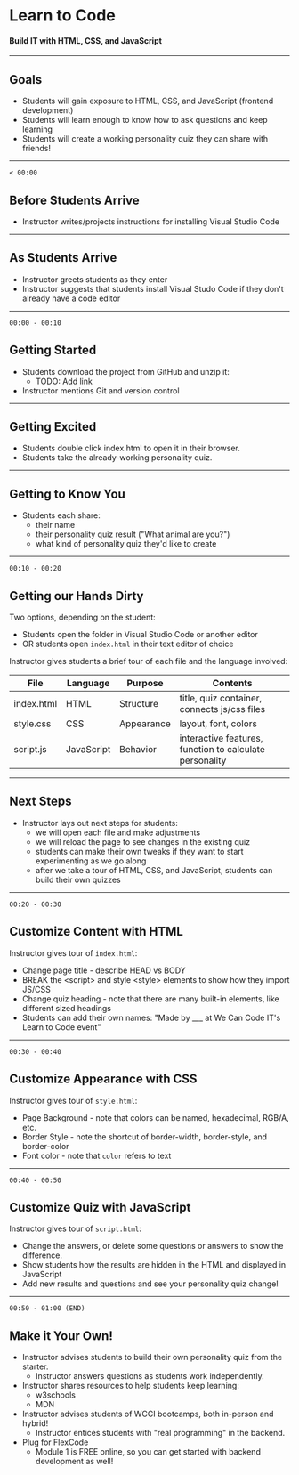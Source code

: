# Learn to Code
#### Build IT with HTML, CSS, and JavaScript

---

## Goals
* Students will gain exposure to HTML, CSS, and JavaScript (frontend development)
* Students will learn enough to know how to ask questions and keep learning
* Students will create a working personality quiz they can share with friends!

---

`< 00:00`

## Before Students Arrive
* Instructor writes/projects instructions for installing Visual Studio Code

---

## As Students Arrive
* Instructor greets students as they enter
* Instructor suggests that students install Visual Studo Code if they don't already have a code editor

---

`00:00 - 00:10`

## Getting Started
* Students download the project from GitHub and unzip it:
    * TODO: Add link
* Instructor mentions Git and version control

---

## Getting Excited
* Students double click index.html to open it in their browser.
* Students take the already-working personality quiz.

---

## Getting to Know You
* Students each share:
    * their name
    * their personality quiz result ("What animal are you?")
    * what kind of personality quiz they'd like to create

---

`00:10 - 00:20`

## Getting our Hands Dirty
Two options, depending on the student:
* Students open the folder in Visual Studio Code or another editor
* OR students open `index.html` in their text editor of choice

Instructor gives students a brief tour of each file and the language involved:

|File|Language|Purpose|Contents|
|-|-|-|-|
|index.html|HTML|Structure|title, quiz container, connects js/css files
|style.css|CSS|Appearance|layout, font, colors
|script.js|JavaScript|Behavior|interactive features, function to calculate personality

---

## Next Steps
* Instructor lays out next steps for students:
    * we will open each file and make adjustments
    * we will reload the page to see changes in the existing quiz
    * students can make their own tweaks if they want to start experimenting as we go along
    * after we take a tour of HTML, CSS, and JavaScript, students can build their own quizzes

---

`00:20 - 00:30`

## Customize Content with HTML
Instructor gives tour of `index.html`:
* Change page title - describe HEAD vs BODY
* BREAK the &lt;script&gt; and style &lt;style&gt; elements to show how they import JS/CSS
* Change quiz heading - note that there are many built-in elements, like different sized headings
* Students can add their own names: "Made by ___ at We Can Code IT's Learn to Code event"

---

`00:30 - 00:40`

## Customize Appearance with CSS
Instructor gives tour of `style.html`:
* Page Background - note that colors can be named, hexadecimal, RGB/A, etc.
* Border Style - note the shortcut of border-width, border-style, and border-color
* Font color - note that `color` refers to text

---

`00:40 - 00:50`

## Customize Quiz with JavaScript
Instructor gives tour of `script.html`:
* Change the answers, or delete some questions or answers to show the difference.
* Show students how the results are hidden in the HTML and displayed in JavaScript
* Add new results and questions and see your personality quiz change!

---

`00:50 - 01:00 (END)`

## Make it Your Own!
* Instructor advises students to build their own personality quiz from the starter.
    * Instructor answers questions as students work independently.
* Instructor shares resources to help students keep learning:
    * w3schools
    * MDN
* Instructor advises students of WCCI bootcamps, both in-person and hybrid!
    * Instructor entices students with "real programming" in the backend.
* Plug for FlexCode
    * Module 1 is FREE online, so you can get started with backend development as well!
